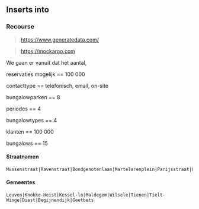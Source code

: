 ## Inserts into

### Recourse
> https://www.generatedata.com/


> https://mockaroo.com


We gaan er vanuit dat het aantal, 

reservaties mogelijk == 100 000


contacttype == telefonisch, email, on-site


bungalowparken == 8


periodes == 4


bungalowtypes == 4


klanten == 100 000


bungalows == 15


#### Straatnamen
```
Mussenstraat|Ravenstraat|Bondgenotenlaan|Martelarenplein|Parijsstraat|Urselweg|Kemmelbergstraat
```
#### Gemeentes
```
Leuven|Knokke-Heist|Kessel-lo|Maldegem|Wilsele|Tienen|Tielt-Winge|Diest|Begijnendijk|Geetbets
```
<!--stackedit_data:
eyJoaXN0b3J5IjpbLTI5NDQzNzEyNSwtNTQ0NTgwMDgzLDE4NT
QzNTI0MjksNjYzNTMyODksLTk1NTI0OTEwN119
-->